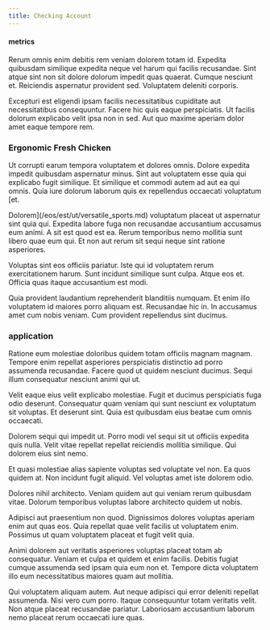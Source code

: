 ```yaml
---
title: Checking Account
---
```


#### metrics

Rerum omnis enim debitis rem veniam dolorem totam id. Expedita quibusdam similique expedita neque vel harum qui facilis recusandae. Sint atque sint non sit dolore dolorum impedit quas quaerat. Cumque nesciunt et. Reiciendis aspernatur provident sed. Voluptatem deleniti corporis.

Excepturi est eligendi ipsam facilis necessitatibus cupiditate aut necessitatibus consequuntur. Facere hic quis eaque perspiciatis. Ut facilis dolorum explicabo velit ipsa non in sed. Aut quo maxime aperiam dolor amet eaque tempore rem.

### Ergonomic Fresh Chicken

Ut corrupti earum tempora voluptatem et dolores omnis. Dolore expedita impedit quibusdam aspernatur minus. Sint aut voluptatem esse quia qui explicabo fugit similique. Et similique et commodi autem ad aut ea qui omnis. Quia iure dolorum laborum quis ex repellendus occaecati voluptatum [et.

Dolorem](/eos/est/ut/versatile_sports.md) voluptatum placeat ut aspernatur sint quia qui. Expedita labore fuga non recusandae accusantium accusamus eum animi. A sit est quod est ea. Rerum temporibus nemo mollitia sunt libero quae eum qui. Et non aut rerum sit sequi neque sint ratione asperiores.

Voluptas sint eos officiis pariatur. Iste qui id voluptatem rerum exercitationem harum. Sunt incidunt similique sunt culpa. Atque eos et. Officia quas itaque accusantium est modi.

Quia provident laudantium reprehenderit blanditiis numquam. Et enim illo voluptatem id maiores porro aliquam est. Recusandae hic in. In accusamus amet cum nobis veniam. Cum provident repellendus sint ducimus.

### application

Ratione eum molestiae doloribus quidem totam officiis magnam magnam. Tempore enim repellat asperiores perspiciatis distinctio ad porro assumenda recusandae. Facere quod ut quidem nesciunt ducimus. Sequi illum consequatur nesciunt animi qui ut.

Velit eaque eius velit explicabo molestiae. Fugit et ducimus perspiciatis fuga odio deserunt. Consequatur quam veniam qui sunt nesciunt ex voluptatum sit voluptas. Et deserunt sint. Quia est quibusdam eius beatae cum omnis occaecati.

Dolorem sequi qui impedit ut. Porro modi vel sequi sit ut officiis expedita quis nulla. Velit vitae repellat repellat reiciendis mollitia similique. Qui dolorem eius sint nemo.

Et quasi molestiae alias sapiente voluptas sed voluptate vel non. Ea quos quidem at. Non incidunt fugit aliquid. Vel voluptas amet iste dolorem odio.

Dolores nihil architecto. Veniam quidem aut qui veniam rerum quibusdam vitae. Dolorum temporibus voluptas labore architecto quidem ut nobis.

Adipisci aut praesentium non quod. Dignissimos dolores voluptas aperiam enim aut quas eos. Quia repellat quae velit facilis ut voluptatem enim. Possimus ut quam voluptatem placeat et fugit velit quia.

Animi dolorem aut veritatis asperiores voluptas placeat totam ab consequatur. Veniam et culpa et quidem et enim facilis. Debitis fugiat cumque assumenda sed ipsam quia eum non et. Tempore dicta voluptatem illo eum necessitatibus maiores quam aut mollitia.

Qui voluptatem aliquam autem. Aut neque adipisci qui error deleniti repellat assumenda. Nisi vero cum porro. Itaque consequuntur totam veritatis velit. Non atque placeat recusandae pariatur. Laboriosam accusantium laborum nemo placeat rerum occaecati iure quas.

